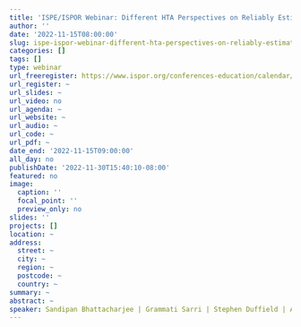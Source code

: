 ```yaml
---
title: 'ISPE/ISPOR Webinar: Different HTA Perspectives on Reliably Estimating Treatment Effects'
author: ''
date: '2022-11-15T08:00:00'
slug: ispe-ispor-webinar-different-hta-perspectives-on-reliably-estimating-treatment-effects
categories: []
tags: []
type: webinar
url_freeregister: https://www.ispor.org/conferences-education/calendar/event/2022/11/15/default-calendar/different-hta-perspectives-on-reliably-estimating-treatment-effects
url_register: ~
url_slides: ~
url_video: no
url_agenda: ~
url_website: ~
url_audio: ~
url_code: ~
url_pdf: ~
date_end: '2022-11-15T09:00:00'
all_day: no
publishDate: '2022-11-30T15:40:10-08:00'
featured: no
image:
  caption: ''
  focal_point: ''
  preview_only: no
slides: ''
projects: []
location: ~
address:
  street: ~
  city: ~
  region: ~
  postcode: ~
  country: ~
summary: ~
abstract: ~
speaker: Sandipan Bhattacharjee | Grammati Sarri | Stephen Duffield | Amanda Allard | Oresta Piniazhko
---
```



<!--more-->
